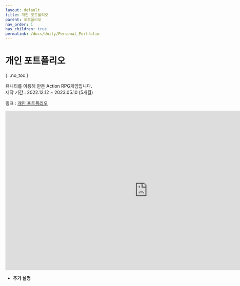 ```yaml
---
layout: default
title: 개인 포트폴리오
parent: 포트폴리오
nav_order: 1
has_children: true
permalink: /docs/Unity/Personal_Portfolio
---
```


# 개인 포트폴리오  
{: .no_toc }

유니티를 이용해 만든 Action RPG게임입니다.  
제작 기간 : 2022.12.12 ~ 2023.05.10 (5개월)  

링크 : <a href="https://youtu.be/eBsKZQYYBeg" target="_blank"> 개인 포트폴리오 </a>  

<iframe width="885" height="498" src="https://www.youtube.com/embed/eBsKZQYYBeg" title="[Unity3D] RPG 개인 포트폴리오" frameborder="0" allow="accelerometer; autoplay; clipboard-write; encrypted-media; gyroscope; picture-in-picture; web-share" allowfullscreen></iframe>  

- **추가 설명**